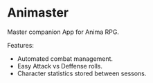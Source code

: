 Animaster
=========

Master companion App for Anima RPG.

Features:

* Automated combat management.
* Easy Attack vs Deffense rolls.
* Character statistics stored between sessons.
